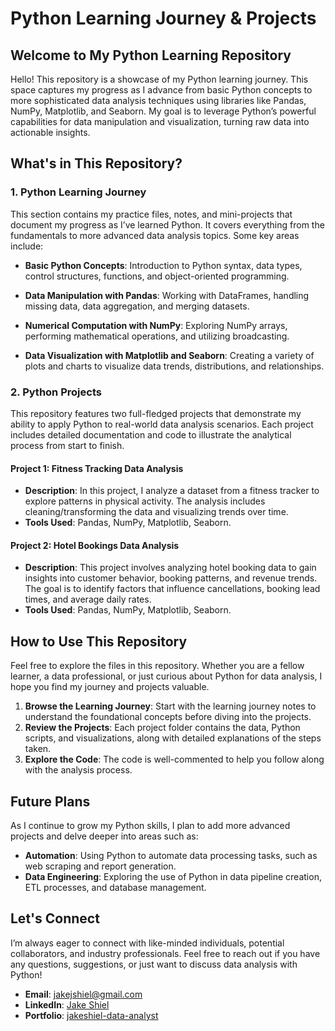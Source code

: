 # Python Learning Journey & Projects
## Welcome to My Python Learning Repository

Hello! This repository is a showcase of my Python learning journey. This space captures my progress as I advance from basic Python concepts to more sophisticated data analysis techniques using libraries like Pandas, NumPy, Matplotlib, and Seaborn. My goal is to leverage Python’s powerful capabilities for data manipulation and visualization, turning raw data into actionable insights.

## What's in This Repository?
### 1. **Python Learning Journey**

This section contains my practice files, notes, and mini-projects that document my progress as I’ve learned Python. It covers everything from the fundamentals to more advanced data analysis topics. Some key areas include:

- **Basic Python Concepts**: Introduction to Python syntax, data types, control structures, functions, and object-oriented programming.
  
- **Data Manipulation with Pandas**: Working with DataFrames, handling missing data, data aggregation, and merging datasets.

- **Numerical Computation with NumPy**: Exploring NumPy arrays, performing mathematical operations, and utilizing broadcasting.

- **Data Visualization with Matplotlib and Seaborn**: Creating a variety of plots and charts to visualize data trends, distributions, and relationships.

### 2. **Python Projects**

This repository features two full-fledged projects that demonstrate my ability to apply Python to real-world data analysis scenarios. Each project includes detailed documentation and code to illustrate the analytical process from start to finish.

#### **Project 1: Fitness Tracking Data Analysis**
- **Description**: In this project, I analyze a dataset from a fitness tracker to explore patterns in physical activity. The analysis includes cleaning/transforming the data and visualizing trends over time.
- **Tools Used**: Pandas, NumPy, Matplotlib, Seaborn.


#### **Project 2: Hotel Bookings Data Analysis**
- **Description**: This project involves analyzing hotel booking data to gain insights into customer behavior, booking patterns, and revenue trends. The goal is to identify factors that influence cancellations, booking lead times, and average daily rates.
- **Tools Used**: Pandas, NumPy, Matplotlib, Seaborn.

## How to Use This Repository

Feel free to explore the files in this repository. Whether you are a fellow learner, a data professional, or just curious about Python for data analysis, I hope you find my journey and projects valuable.

1. **Browse the Learning Journey**: Start with the learning journey notes to understand the foundational concepts before diving into the projects.
2. **Review the Projects**: Each project folder contains the data, Python scripts, and visualizations, along with detailed explanations of the steps taken.
3. **Explore the Code**: The code is well-commented to help you follow along with the analysis process.

## Future Plans

As I continue to grow my Python skills, I plan to add more advanced projects and delve deeper into areas such as:

- **Automation**: Using Python to automate data processing tasks, such as web scraping and report generation.
- **Data Engineering**: Exploring the use of Python in data pipeline creation, ETL processes, and database management.

## Let's Connect

I’m always eager to connect with like-minded individuals, potential collaborators, and industry professionals. Feel free to reach out if you have any questions, suggestions, or just want to discuss data analysis with Python!

- **Email**: [jakejshiel@gmail.com](mailto:jakejshiel@gmail.com)
- **LinkedIn**: [Jake Shiel](https://www.linkedin.com/in/jakeshielbsc/)
- **Portfolio**: [jakeshiel-data-analyst](https://sites.google.com/view/jakeshiel-data-analyst/home)
